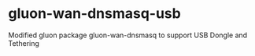 # gluon-wan-dnsmasq-usb
Modified gluon package gluon-wan-dnsmasq to support USB Dongle and Tethering

